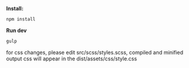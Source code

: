 **Install:**

```bash
npm install
```

**Run dev**

```bash
gulp
```

for css changes, please edit src/scss/styles.scss, compiled and minified output css will appear in the dist/assets/css/style.css
